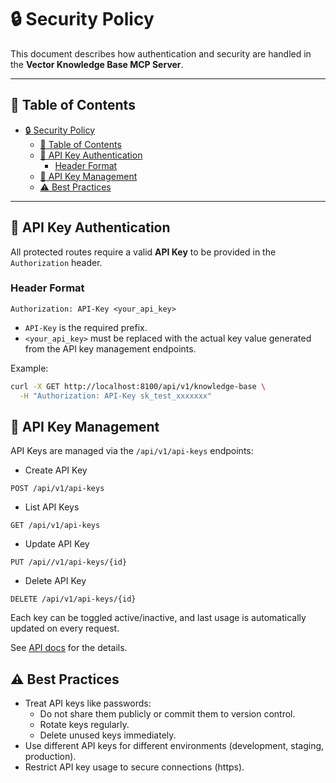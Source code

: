 # 🔒 Security Policy

This document describes how authentication and security are handled in the **Vector Knowledge Base MCP Server**.

---

## 📖 Table of Contents
- [🔒 Security Policy](#-security-policy)
  - [📖 Table of Contents](#-table-of-contents)
  - [📌 API Key Authentication](#-api-key-authentication)
    - [Header Format](#header-format)
  - [🔑 API Key Management](#-api-key-management)
  - [⚠️ Best Practices](#️-best-practices)

---

## 📌 API Key Authentication

All protected routes require a valid **API Key** to be provided in the `Authorization` header.

### Header Format

```http
Authorization: API-Key <your_api_key>
```

- `API-Key` is the required prefix.
- `<your_api_key>` must be replaced with the actual key value generated from the API key management endpoints.

Example:
```bash
curl -X GET http://localhost:8100/api/v1/knowledge-base \
  -H "Authorization: API-Key sk_test_xxxxxxx"
```

## 🔑 API Key Management

API Keys are managed via the `/api/v1/api-keys` endpoints:

- Create API Key
```http
POST /api/v1/api-keys
```

- List API Keys
```http
GET /api/v1/api-keys
```

- Update API Key
```http
PUT /api//v1/api-keys/{id}
```

- Delete API Key
```http
DELETE /api/v1/api-keys/{id}
```

Each key can be toggled active/inactive, and last usage is automatically updated on every request.

See [API docs](http://localhost:8100/api/docs#/) for the details.

## ⚠️ Best Practices

- Treat API keys like passwords:
  - Do not share them publicly or commit them to version control.
  - Rotate keys regularly.
  - Delete unused keys immediately.
- Use different API keys for different environments (development, staging, production).
- Restrict API key usage to secure connections (https).
